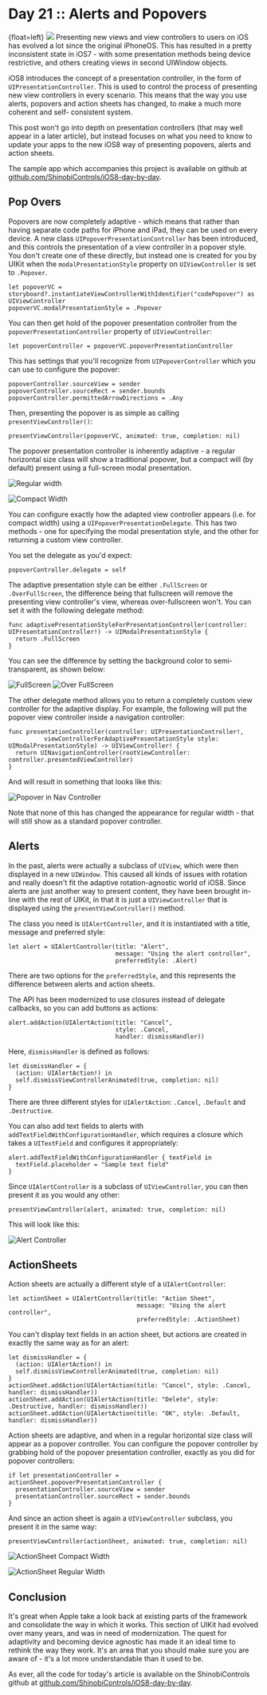 # Day 21 :: Alerts and Popovers

{float=left}
![](images/21/thumbnail.png)
Presenting new views and view controllers to users on iOS has evolved a lot
since the original iPhoneOS. This has resulted in a pretty inconsistent state in
iOS7 - with some presentation methods being device restrictive, and others
creating views in second UIWindow objects.

iOS8 introduces the concept of a presentation controller, in the form of 
`UIPresentationController`. This is used to control the process of presenting
new view controllers in every scenario. This means that the way you use alerts,
popovers and action sheets has changed, to make a much more coherent and self-
consistent system.

This post won't go into depth on presentation controllers (that may well appear
in a later article), but instead focuses on what you need to know to update your
apps to the new iOS8 way of presenting popovers, alerts and action sheets.

The sample app which accompanies this project is available on github at
[github.com/ShinobiControls/iOS8-day-by-day](https://github.com/ShinobiControls/iOS8-day-by-day).

## Pop Overs

Popovers are now completely adaptive - which means that rather than having
separate code paths for iPhone and iPad, they can be used on every device. A new
class `UIPopoverPresentationController` has been introduced, and this controls
the presentation of a view controller in a popover style. You don't create one
of these directly, but instead one is created for you by UIKit when the 
`modalPresentationStyle` property on `UIViewController` is set to `.Popover`.

    let popoverVC = storyboard?.instantiateViewControllerWithIdentifier("codePopover") as UIViewController
    popoverVC.modalPresentationStyle = .Popover

You can then get hold of the popover presentation controller from the
`popoverPresentationController` property of `UIViewController`:

    let popoverController = popoverVC.popoverPresentationController

This has settings that you'll recognize from `UIPopoverController` which you can
use to configure the popover:

    popoverController.sourceView = sender
    popoverController.sourceRect = sender.bounds
    popoverController.permittedArrowDirections = .Any

Then, presenting the popover is as simple as calling `presentViewController()`:

    presentViewController(popoverVC, animated: true, completion: nil)

The popover presentation controller is inherently adaptive - a regular
horizontal size class will show a traditional popover, but a compact will (by
default) present using a full-screen modal presentation.

![Regular width](images/21/popover-regular-width.png)

![Compact Width](images/21/popover-compact-width.png)

You can configure exactly how the adapted view controller appears (i.e. for 
compact width) using a `UIPopoverPresentationDelegate`. This has two methods -
one for specifying the modal presentation style, and the other for returning a
custom view controller.

You set the delegate as you'd expect:

    popoverController.delegate = self

The adaptive presentation style can be either `.FullScreen` or `.OverFullScreen`,
the difference being that fullscreen will remove the presenting view controller's
view, whereas over-fullscreen won't. You can set it with the following delegate
method:

    func adaptivePresentationStyleForPresentationController(controller: UIPresentationController!) -> UIModalPresentationStyle {
      return .FullScreen
    }

You can see the difference by setting the background color to semi-transparent, 
as shown below:

![FullScreen](images/21/popover-fullscreen.png)
![Over FullScreen](images/21/popover-over-fullscreen.png)

The other delegate method allows you to return a completely custom view
controller for the adaptive display. For example, the following will put the
popover view controller inside a navigation controller:

    func presentationController(controller: UIPresentationController!, 
              viewControllerForAdaptivePresentationStyle style: UIModalPresentationStyle) -> UIViewController! {
      return UINavigationController(rootViewController: controller.presentedViewController)
    }

And will result in something that looks like this:

![Popover in Nav Controller](images/21/popover-navcontroller.png)

Note that none of this has changed the appearance for regular width - that will
still show as a standard popover controller.

## Alerts

In the past, alerts were actually a subclass of `UIView`, which were then
displayed in a new `UIWindow`. This caused all kinds of issues with rotation and
really doesn't fit the adaptive rotation-agnostic world of iOS8. Since alerts
are just another way to present content, they have been brought in-line with the
rest of UIKit, in that it is just a `UIViewController` that is displayed using
the `presentViewController()` method.

The class you need is `UIAlertController`, and it is instantiated with a title,
message and preferred style:

    let alert = UIAlertController(title: "Alert",
                                  message: "Using the alert controller",
                                  preferredStyle: .Alert)

There are two options for the `preferredStyle`, and this represents the
difference between alerts and action sheets.

The API has been modernized to use closures instead of delegate callbacks, so
you can add buttons as actions:

    alert.addAction(UIAlertAction(title: "Cancel",
                                  style: .Cancel,
                                  handler: dismissHandler))

Here, `dismissHandler` is defined as follows:

    let dismissHandler = {
      (action: UIAlertAction!) in
      self.dismissViewControllerAnimated(true, completion: nil)
    }

There are three different styles for `UIAlertAction`: `.Cancel`, `.Default` and
`.Destructive`.

You can also add text fields to alerts with
`addTextFieldWithConfigurationHandler`, which requires a closure which takes a
`UITextField` and configures it appropriately:

    alert.addTextFieldWithConfigurationHandler { textField in
      textField.placeholder = "Sample text field"
    }

Since `UIAlertController` is a subclass of `UIViewController`, you can then
present it as you would any other:

    presentViewController(alert, animated: true, completion: nil)

This will look like this:

![Alert Controller](images/21/alert-controller.png)

## ActionSheets

Action sheets are actually a different style of a `UIAlertController`:

    let actionSheet = UIAlertController(title: "Action Sheet",
                                        message: "Using the alert controller",
                                        preferredStyle: .ActionSheet)

You can't display text fields in an action sheet, but actions are created in
exactly the same way as for an alert:

    let dismissHandler = {
      (action: UIAlertAction!) in
      self.dismissViewControllerAnimated(true, completion: nil)
    }
    actionSheet.addAction(UIAlertAction(title: "Cancel", style: .Cancel, handler: dismissHandler))
    actionSheet.addAction(UIAlertAction(title: "Delete", style: .Destructive, handler: dismissHandler))
    actionSheet.addAction(UIAlertAction(title: "OK", style: .Default, handler: dismissHandler))

Action sheets are adaptive, and when in a regular horizontal size class will
appear as a popover controller. You can configure the popover controller by
grabbing hold of the popover presentation controller, exactly as you did for
popover controllers:

    if let presentationController = actionSheet.popoverPresentationController {
      presentationController.sourceView = sender
      presentationController.sourceRect = sender.bounds
    }

And since an action sheet is again a `UIViewController` subclass, you present it
in the same way:

    presentViewController(actionSheet, animated: true, completion: nil)

![ActionSheet Compact Width](images/21/actionsheet-compact-width.png)

![ActionSheet Regular Width](images/21/actionsheet-regular-width.png)

## Conclusion

It's great when Apple take a look back at existing parts of the framework and
consolidate the way in which it works. This section of UIKit had evolved over
many years, and was in need of modernization. The quest for adaptivity and
becoming device agnostic has made it an ideal time to rethink the way they work.
It's an area that you should make sure you are aware of - it's a lot more
understandable than it used to be.

As ever, all the code for today's article is available on the ShinobiControls
github at
[github.com/ShinobiControls/iOS8-day-by-day](https://github.com/ShinobiControls/iOS8-day-by-day).
